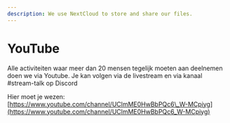```yaml
---
description: We use NextCloud to store and share our files.
---
```


# YouTube

Alle activiteiten waar meer dan 20 mensen tegelijk moeten aan deelnemen doen we via Youtube. Je kan volgen via de livestream en via kanaal \#stream-talk op Discord

Hier moet je wezen: [https://www.youtube.com/channel/UClmME0HwBbPQc6\_W-MCpiyg](https://www.youtube.com/channel/UClmME0HwBbPQc6_W-MCpiyg)



